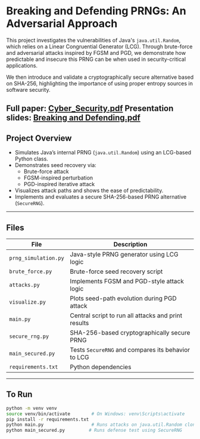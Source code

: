 # Breaking and Defending PRNGs: An Adversarial Approach

This project investigates the vulnerabilities of Java's `java.util.Random`, which relies on a Linear Congruential Generator (LCG). Through brute-force and adversarial attacks inspired by FGSM and PGD, we demonstrate how predictable and insecure this PRNG can be when used in security-critical applications.

We then introduce and validate a cryptographically secure alternative based on SHA-256, highlighting the importance of using proper entropy sources in software security.

**Full paper:** [Cyber_Security.pdf](https://github.com/Yateeka/prng-security/blob/main/Cyber_Security.pdf)
**Presentation slides:** [Breaking and Defending.pdf](https://github.com/Yateeka/prng-security/blob/main/Breaking%20and%20Defending.pdf)
---

## Project Overview

- Simulates Java’s internal PRNG (`java.util.Random`) using an LCG-based Python class.
- Demonstrates seed recovery via:
  - Brute-force attack
  - FGSM-inspired perturbation
  - PGD-inspired iterative attack
- Visualizes attack paths and shows the ease of predictability.
- Implements and evaluates a secure SHA-256-based PRNG alternative (`SecureRNG`).

---

## Files

| File | Description |
|------|-------------|
| `prng_simulation.py` | Java-style PRNG generator using LCG logic |
| `brute_force.py` | Brute-force seed recovery script |
| `attacks.py` | Implements FGSM and PGD-style attack logic |
| `visualize.py` | Plots seed-path evolution during PGD attack |
| `main.py` | Central script to run all attacks and print results |
| `secure_rng.py` | SHA-256-based cryptographically secure PRNG |
| `main_secured.py` | Tests `SecureRNG` and compares its behavior to LCG |
| `requirements.txt` | Python dependencies |

---

## To Run

```bash
python -m venv venv
source venv/bin/activate        # On Windows: venv\Scripts\activate
pip install -r requirements.txt
python main.py                  # Runs attacks on java.util.Random clone
python main_secured.py         # Runs defense test using SecureRNG
